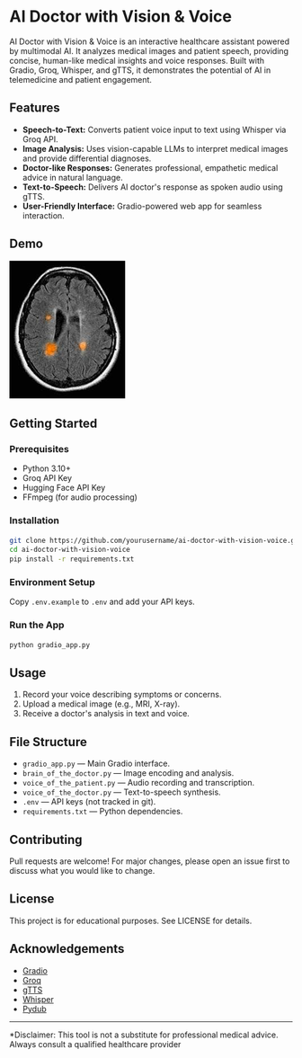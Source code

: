 # AI Doctor with Vision & Voice

AI Doctor with Vision & Voice is an interactive healthcare assistant powered by multimodal AI. It analyzes medical images and patient speech, providing concise, human-like medical insights and voice responses. Built with Gradio, Groq, Whisper, and gTTS, it demonstrates the potential of AI in telemedicine and patient engagement.

## Features

- **Speech-to-Text:** Converts patient voice input to text using Whisper via Groq API.
- **Image Analysis:** Uses vision-capable LLMs to interpret medical images and provide differential diagnoses.
- **Doctor-like Responses:** Generates professional, empathetic medical advice in natural language.
- **Text-to-Speech:** Delivers AI doctor's response as spoken audio using gTTS.
- **User-Friendly Interface:** Gradio-powered web app for seamless interaction.

## Demo

![App Screenshot](mm.jpg)

## Getting Started

### Prerequisites

- Python 3.10+
- Groq API Key
- Hugging Face API Key
- FFmpeg (for audio processing)

### Installation

```sh
git clone https://github.com/yourusername/ai-doctor-with-vision-voice.git
cd ai-doctor-with-vision-voice
pip install -r requirements.txt
```

### Environment Setup

Copy `.env.example` to `.env` and add your API keys.

### Run the App

```sh
python gradio_app.py
```

## Usage

1. Record your voice describing symptoms or concerns.
2. Upload a medical image (e.g., MRI, X-ray).
3. Receive a doctor's analysis in text and voice.

## File Structure

- `gradio_app.py` — Main Gradio interface.
- `brain_of_the_doctor.py` — Image encoding and analysis.
- `voice_of_the_patient.py` — Audio recording and transcription.
- `voice_of_the_doctor.py` — Text-to-speech synthesis.
- `.env` — API keys (not tracked in git).
- `requirements.txt` — Python dependencies.


## Contributing

Pull requests are welcome! For major changes, please open an issue first to discuss what you would like to change.

## License

This project is for educational purposes. See LICENSE for details.

## Acknowledgements

- [Gradio](https://gradio.app/)
- [Groq](https://groq.com/)
- [gTTS](https://pypi.org/project/gTTS/)
- [Whisper](https://github.com/openai/whisper)
- [Pydub](https://github.com/jiaaro/pydub)

---

*Disclaimer: This tool is not a substitute for professional medical advice. Always consult a qualified healthcare provider
